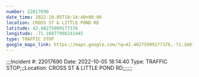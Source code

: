 ```yaml
---
number: 22017690
date_time: 2022-10-05T18:14:40+00:00
location: CROSS ST & LITTLE POND RD
latitude: 42.40275999177376
longitude: -71.16077998241445
type: TRAFFIC STOP
google_maps_link: https://maps.google.com/?q=42.40275999177376,-71.16077998241445
---
```


;;;Incident #: 22017690   Date: 2022-10-05 18:14:40   Type: TRAFFIC STOP;;;Location: CROSS ST & LITTLE POND RD;;;;;;

